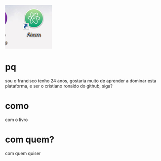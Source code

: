 ![headshot](imagem.PNG)

# pq
sou o francisco tenho 24 anos, gostaria muito de aprender a dominar esta plataforma, e ser o cristiano ronaldo do github, siga?
# como
com o livro
# com quem? 
com quem quiser
